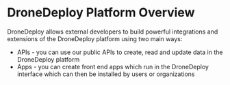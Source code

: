 # DroneDeploy Platform Overview

DroneDeploy allows external developers to build powerful integrations and extensions of the DroneDeploy platform using two main ways:

* APIs - you can use our public APIs to create, read and update data in the DroneDeploy platform
* Apps - you can create front end apps which run in the DroneDeploy interface which can then be installed by users or organizations



